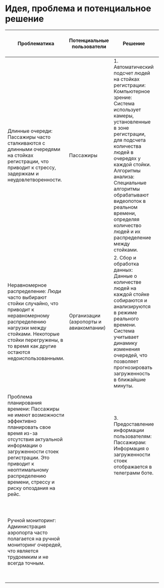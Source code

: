 # Идея, проблема и потенциальное решение

| **Проблематика** | **Потенциальные пользователи** | **Решение** | **Конкуренты** | **Уникальность решения** | **Ссылка на видео с демонстрацией продукта** |
|---|---|---|---|---|---|
| Длинные очереди: Пассажиры часто сталкиваются с длинными очередями на стойках регистрации, что приводит к стрессу, задержкам и неудовлетворенности. | Пассажиры | 1. Автоматический подсчет людей на стойках регистрации:<br>Компьютерное зрение: Система использует камеры, установленные в зоне регистрации, для подсчета количества людей в очередях у каждой стойки.<br>Алгоритмы анализа: Специальные алгоритмы обрабатывают видеопоток в реальном времени, определяя количество людей и их распределение между стойками. | Ручной мониторинг очередей: Администрация аэропорта вручную отслеживает загруженность стоек и распределяет пассажиров. Это трудоемко и не всегда точно. | Реальное время и точность:<br>Продукт предоставляет актуальную информацию о загруженности стоек в реальном времени, что позволяет пассажирам и администрации аэропорта принимать оперативные решения.<br>Использование компьютерного зрения и алгоритмов анализа обеспечивает высокую точность подсчета людей. | [ссылка на демонстрацию продукта](https://drive.google.com/drive/u/1/folders/1o_33bFJ_r3n6CBTdfLVz46VMpoeMndsr?usp=sharing)|
| Неравномерное распределение: Люди часто выбирают стойки случайно, что приводит к неравномерному распределению нагрузки между стойками. Некоторые стойки перегружены, в то время как другие остаются недоиспользованными. | Организации (аэропорты и авиакомпании) | 2. Сбор и обработка данных:<br>Данные о количестве людей на каждой стойке собираются и анализируются в режиме реального времени.<br>Система учитывает динамику изменения очередей, что позволяет прогнозировать загруженность в ближайшие минуты. | Электронные табло и системы талонов: Пассажиры берут талоны и ждут своей очереди, а информация отображается на электронных табло. | Удобство для пассажиров:<br>Интеграция с Telegram-ботом делает информацию доступной для пассажиров в привычном и удобном формате.<br>Пассажиры могут выбирать менее загруженные стойки, экономя время и снижая стресс. | |
| Проблема планирования времени: Пассажиры не имеют возможности эффективно планировать свое время из-за отсутствия актуальной информации о загруженности стоек регистрации. Это приводит к неоптимальному распределению времени, стрессу и риску опоздания на рейс. |  | 3. Предоставление информации пользователям:<br>Пассажирам: Информация о загруженности стоек отображается в телеграмм боте. | Системы управления очередями с талонами: Пассажиры получают талоны с указанием времени обслуживания | Оптимизация работы аэропорта:<br>Администрация аэропорта получает инструмент для автоматического мониторинга и управления очередями, что повышает эффективность работы персонала и снижает затраты на ручной мониторинг. | |
| Ручной мониторинг: Администрация аэропорта часто полагается на ручной мониторинг очередей, что является трудоемким и не всегда точным. |  |  |  | Универсальность:<br>Решение может быть адаптировано для различных аэропортов и других мест с высоким трафиком людей (например, вокзалы, торговые центры). | |
